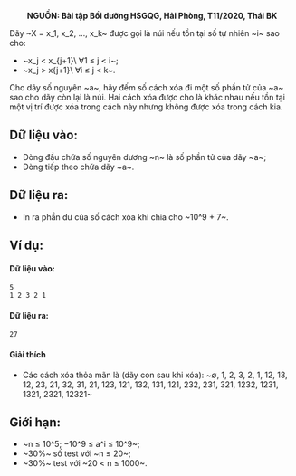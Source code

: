 **<center>NGUỒN: Bài tập Bồi dưỡng HSGQG, Hải Phòng, T11/2020, Thái BK</center>**

Dãy ~X = x_1, x_2, …, x_k~ được gọi là núi nếu tồn tại số tự nhiên ~i~ sao cho:
- ~x_j < x_{j+1}\ ∀1 ≤ j < i~;
- ~x_j > x{j+1}\ ∀i ≤ j < k~.

Cho dãy số nguyên ~a~, hãy đếm số cách xóa đi một số phần tử của ~a~ sao cho dãy còn lại là núi. Hai cách xóa được cho là khác nhau nếu tồn tại một vị trí được xóa trong cách này nhưng không được xóa trong cách kia.

## Dữ liệu vào:
- Dòng đầu chứa số nguyên dương ~n~ là số phần tử của dãy ~a~;
- Dòng tiếp theo chứa dãy ~a~.

## Dữ liệu ra:
- In ra phần dư của số cách xóa khi chia cho ~10^9 + 7~.

## Ví dụ:
#### Dữ liệu vào:
```
5
1 2 3 2 1
```

#### Dữ liệu ra:
```
27
```

#### Giải thích
- Các cách xóa thỏa mãn là (dãy con sau khi xóa): ~∅, 1, 2, 3, 2, 1, 12, 13, 12, 23, 21, 32, 31, 21, 123, 121, 132, 131, 121, 232, 231, 321, 1232, 1231, 1321, 2321, 12321~

## Giới hạn:
- ~n ≤ 10^5; −10^9 ≤ a^i ≤ 10^9~;
- ~30\%~ số test với ~n ≤ 20~;
- ~30\%~ test với ~20 < n ≤ 1000~.